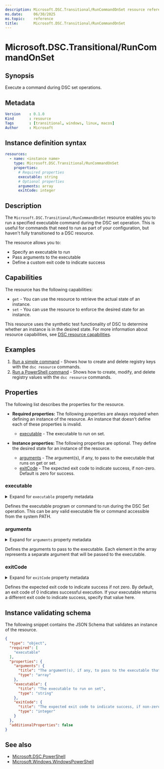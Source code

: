 ```yaml
---
description: Microsoft.DSC.Transitional/RunCommandOnSet resource reference documentation
ms.date:     06/30/2025
ms.topic:    reference
title:       Microsoft.DSC.Transitional/RunCommandOnSet
---
```


# Microsoft.DSC.Transitional/RunCommandOnSet

## Synopsis

Execute a command during DSC set operations.

## Metadata

```yaml
Version    : 0.1.0
Kind       : resource
Tags       : [transitional, windows, linux, macos]
Author     : Microsoft
```

## Instance definition syntax

```yaml
resources:
  - name: <instance name>
    type: Microsoft.DSC.Transitional/RunCommandOnSet
    properties:
      # Required properties
      executable: string
      # Optional properties
      arguments: array
      exitCode: integer
```

## Description

The `Microsoft.DSC.Transitional/RunCommandOnSet` resource enables you to run a specified executable command during the DSC
set operation. This is useful for commands that need to run as part of your configuration, but haven't fully transitioned to
a DSC resource.

The resource allows you to:

- Specify an executable to run
- Pass arguments to the executable
- Define a custom exit code to indicate success

## Capabilities

The resource has the following capabilities:

- `get` - You can use the resource to retrieve the actual state of an instance.
- `set` - You can use the resource to enforce the desired state for an instance.

This resource uses the synthetic test functionality of DSC to determine whether an instance is in
the desired state. For more information about resource capabilities, see
[DSC resource capabilities][00].

## Examples

1. [Run a simple command][01] - Shows how to create and delete registry keys with the
   `dsc resource` commands.
1. [Run a PowerShell command][02] - Shows how to create, modify, and delete registry values with the
   `dsc resource` commands.

## Properties

The following list describes the properties for the resource.

- **Required properties:** <a id="required-properties"></a> The following properties are always
  required when defining an instance of the resource. An instance that doesn't define each of these
  properties is invalid.

  - [executable](#executable) - The executable to run on set.

- **Instance properties:** <a id="instance-properties"></a> The following properties are optional.
  They define the desired state for an instance of the resource.

  - [arguments](#arguments) - The argument(s), if any, to pass to the executable that runs on get or set.
  - [exitCode](#exitcode) - The expected exit code to indicate success, if non-zero. Default is zero for success.

### executable

<details><summary>Expand for <code>executable</code> property metadata</summary>

```yaml
Type             : string
IsRequired       : true
IsKey            : false
IsReadOnly       : false
IsWriteOnly      : false
```

</details>

Defines the executable program or command to run during the DSC Set operation.
This can be any valid executable file or command accessible from the system PATH.

### arguments

<details><summary>Expand for <code>arguments</code> property metadata</summary>

```yaml
Type              : array
ItemsType         : string
IsRequired        : false
IsKey             : false
IsReadOnly        : false
IsWriteOnly       : false
```

</details>

Defines the arguments to pass to the executable. Each element in the array represents a
separate argument that will be passed to the executable.

### exitCode

<details><summary>Expand for <code>exitCode</code> property metadata</summary>

```yaml
Type                  : integer
IsRequired            : false
IsKey                 : false
IsReadOnly            : false
IsWriteOnly           : false
DefaultValue          : 0
```

</details>

Defines the expected exit code to indicate success if not zero. By default, an exit code of 0 indicates
successful execution. If your executable returns a different exit code to indicate success, specify that value here.

## Instance validating schema

The following snippet contains the JSON Schema that validates an instance of the resource.

```json
{
  "type": "object",
  "required": [
    "executable"
  ],
  "properties": {
    "arguments": {
      "title": "The argument(s), if any, to pass to the executable that runs on set",
      "type": "array"
    },
    "executable": {
      "title": "The executable to run on set",
      "type": "string"
    },
    "exitCode": {
      "title": "The expected exit code to indicate success, if non-zero. Default is zero for success.",
      "type": "integer"
    }
  },
  "additionalProperties": false
}
```

## See also

- [Microsoft.DSC.PowerShell](../../PowerShell/index.md)
- [Microsoft.Windows.WindowsPowerShell](../../../../Microsoft/Windows/WindowsPowerShell/index.md)

[00]: ../../../../concepts/dsc/resource-capabilities.md
[01]: ./examples/run-a-simple-command.md
[02]: ./examples/run-powershell-command.md
